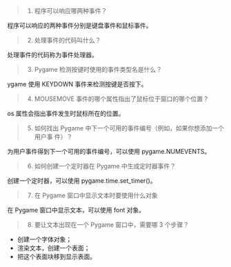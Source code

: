 > 1. 程序可以响应哪两种事件？

程序可以响应的两种事件分别是键盘事件和鼠标事件。


> 2. 处理事件的代码叫什么？

处理事件的代码称为事件处理器。


> 3. Pygame 检测按键时使用的事件类型名是什么？

 ygame 使用 KEYDOWN 事件来检测按键是否按下。
 

> 4. MOUSEMOVE 事件的哪个属性指出了鼠标位于窗口的哪个位置？

 os 属性会指出事件发生时鼠标所在的位置。
 

> 5. 如何找出 Pygame 中下一个可用的事件编号（例如，如果你想添加一个用户事
件）？

为用户事件得到下一个可用的事件编号，可以使用 pygame.NUMEVENTS。


> 6. 如何创建一个定时器在 Pygame 中生成定时器事件？

创建一个定时器，可以使用 pygame.time.set_timer()。


> 7. 在 Pygame 窗口中显示文本时要使用什么对象

在 Pygame 窗口中显示文本，可以使用 font 对象。


> 8. 要让文本出现在一个 Pygame 窗口中，需要哪 3 个步骤？
- 创建一个字体对象； 
- 渲染文本，创建一个表面； 
- 把这个表面块移到显示表面。 